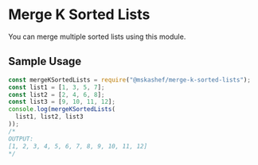 # Merge K Sorted Lists

You can merge multiple sorted lists using this module.

## Sample Usage

```js
const mergeKSortedLists = require("@mskashef/merge-k-sorted-lists");
const list1 = [1, 3, 5, 7];
const list2 = [2, 4, 6, 8];
const list3 = [9, 10, 11, 12];
console.log(mergeKSortedLists(
  list1, list2, list3
));
/*
OUTPUT:
[1, 2, 3, 4, 5, 6, 7, 8, 9, 10, 11, 12]
*/
```
